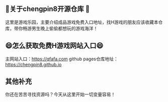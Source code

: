 ## 👋关于chengpin8开源仓库 👋
这里是游戏乐园，主要介绍成品游戏免费入口地址，找H游戏的朋友应该收藏本仓库，带你畅游男生晚上偷偷都想玩的游戏海洋！
## 😄怎么获取免费H游戏网站入口😄
主网站入口：<https://qfafa.com>
github pages仓库地址：<https://chengpin8.github.io>
## 其他补充
你还在苦苦寻找资源吗？今天从这里开始一切变量容易！
<!--
**chengpin8/chengpin8** is a ✨ _special_ ✨ repository because its `README.md` (this file) appears on your GitHub profile.

Here are some ideas to get you started:

- 🔭 I’m currently working on ...
- 🌱 I’m currently learning ...
- 👯 I’m looking to collaborate on ...
- 🤔 I’m looking for help with ...
- 💬 Ask me about ...
- 📫 How to reach me: ...
- 😄 Pronouns: ...
- ⚡ Fun fact: ...
-->
